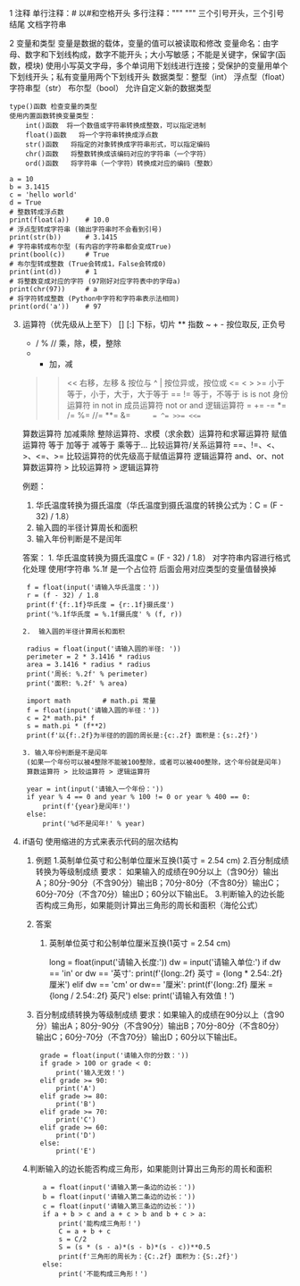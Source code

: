 1 注释
    单行注释：#   以#和空格开头
    多行注释：""" """  三个引号开头，三个引号结尾  文档字符串

2 变量和类型
    变量是数据的载体，变量的值可以被读取和修改
    变量命名：由字母、数字和下划线构成，数字不能开头；大小写敏感；不能是关键字，保留字(函数，模块)
            使用小写英文字母，多个单词用下划线进行连接；受保护的变量用单个下划线开头；私有变量用两个下划线开头
    数据类型：整型（int）  浮点型（float）  字符串型（str）    布尔型（bool）  允许自定义新的数据类型
    
    type()函数 检查变量的类型
    使用内置函数转换变量类型：
        int()函数  将一个数值或字符串转换成整数，可以指定进制
        float()函数   将一个字符串转换成浮点数
        str()函数   将指定的对象转换成字符串形式，可以指定编码
        chr()函数   将整数转换成该编码对应的字符串（一个字符）
        ord()函数   将字符串（一个字符）转换成对应的编码（整数）
    
    a = 10
    b = 3.1415
    c = 'hello world'
    d = True
    # 整数转成浮点数
    print(float(a))    # 10.0
    # 浮点型转成字符串 (输出字符串时不会看到引号)
    print(str(b))      # 3.1415
    # 字符串转成布尔型 (有内容的字符串都会变成True)
    print(bool(c))     # True
    # 布尔型转成整数 (True会转成1，False会转成0)
    print(int(d))      # 1
    # 将整数变成对应的字符 (97刚好对应字符表中的字母a)
    print(chr(97))     # a
    # 将字符转成整数 (Python中字符和字符串表示法相同)
    print(ord('a'))    # 97

3. 运算符（优先级从上至下）
    [] [:]	下标，切片
    **	指数
    ~ + -	按位取反, 正负号
    * / % //	乘，除，模，整除
    + -	加，减
    >> <<	右移，左移
    &	按位与
    ^ |	按位异或，按位或
    <= < > >=	小于等于，小于，大于，大于等于
    == !=	等于，不等于
    is is not	身份运算符
    in not in	成员运算符
    not or and	逻辑运算符
    >> = += -= *= /= %= //= **= &= `	 = ^= >>= <<=`
    
    算数运算符  加减乘除 整除运算符、求模（求余数）运算符和求幂运算符
    赋值运算符  等于 加等于 减等于 乘等于...
    比较运算符/关系运算符    ==、!=、<、>、<=、>=     比较运算符的优先级高于赋值运算符
    逻辑运算符   and、or、not
    算数运算符 > 比较运算符 > 逻辑运算符

    例题：
    1. 华氏温度转换为摄氏温度（华氏温度到摄氏温度的转换公式为：C = (F - 32) / 1.8）
    2. 输入圆的半径计算周长和面积
    3. 输入年份判断是不是闰年

    答案：
        1. 华氏温度转换为摄氏温度C = (F - 32) / 1.8）
           对字符串内容进行格式化处理
           使用f字符串
           %.1f 是一个占位符 后面会用对应类型的变量值替换掉
       
        f = float(input('请输入华氏温度：'))
        r = (f - 32) / 1.8
        print(f'{f:.1f}华氏度 = {r:.1f}摄氏度')    
        print('%.1f华氏度 = %.1f摄氏度' % (f, r))   
       
       2.  输入圆的半径计算周长和面积
      
        radius = float(input('请输入圆的半径: '))
        perimeter = 2 * 3.1416 * radius
        area = 3.1416 * radius * radius
        print('周长: %.2f' % perimeter)
        print('面积: %.2f' % area)

        import math        # math.pi 常量
        f = float(input('请输入圆的半径：'))
        c = 2* math.pi* f
        s = math.pi * (f**2)
        print(f'以{f:.2f}为半径的的圆的周长是:{c:.2f} 面积是：{s:.2f}')

       3. 输入年份判断是不是闰年
        (如果一个年份可以被4整除不能被100整除，或者可以被400整除，这个年份就是闰年)
        算数运算符 > 比较运算符 > 逻辑运算符
   
        year = int(input('请输入一个年份：'))
        if year % 4 == 0 and year % 100 != 0 or year % 400 == 0:   
            print(f'{year}是闰年!')
        else:
            print('%d不是闰年!' % year)

4. if语句
    使用缩进的方式来表示代码的层次结构
    1. 例题
        1.英制单位英寸和公制单位厘米互换(1英寸 = 2.54 cm)
        2.百分制成绩转换为等级制成绩
            要求：
            如果输入的成绩在90分以上（含90分）输出A；80分-90分（不含90分）输出B；70分-80分（不含80分）输出C；60分-70分（不含70分）输出D；60分以下输出E。
        3.判断输入的边长能否构成三角形，如果能则计算出三角形的周长和面积（海伦公式）
       
    2. 答案
        1. 英制单位英寸和公制单位厘米互换(1英寸 = 2.54 cm)
           
            long = float(input('请输入长度:'))
            dw = input('请输入单位:')
            if dw == 'in' or dw == '英寸':
                print(f'{long:.2f} 英寸 = {long * 2.54:.2f} 厘米')
            elif dw == 'cm' or dw== '厘米':
                print(f'{long:.2f} 厘米 = {long / 2.54:.2f} 英尺')
            else:
                print('请输入有效值！')
        
    3. 百分制成绩转换为等级制成绩
            要求：如果输入的成绩在90分以上（含90分）输出A；80分-90分（不含90分）输出B；70分-80分（不含80分）输出C；60分-70分（不含70分）输出D；60分以下输出E。
       
            grade = float(input('请输入你的分数：'))           
            if grade > 100 or grade < 0:
                print('输入无效！')
            elif grade >= 90:
                print('A')
            elif grade >= 80:
                print('B')
            elif grade >= 70:
                print('C')
            elif grade >= 60:
                print('D')
            else:
                print('E')

    4.判断输入的边长能否构成三角形，如果能则计算出三角形的周长和面积
    
            a = float(input('请输入第一条边的边长：'))
            b = float(input('请输入第二条边的边长：'))
            c = float(input('请输入第三条边的边长：'))
            if a + b > c and a + c > b and b + c > a:
                print('能构成三角形！')
                C = a + b + c
                s = C/2
                S = (s * (s - a)*(s - b)*(s - c))**0.5
                print(f'三角形的周长为：{C:.2f} 面积为：{S:.2f}')
            else:
                print('不能构成三角形！')

   


       


       











